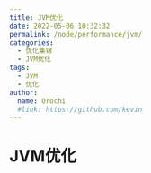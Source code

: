 ```yaml
---
title: JVM优化
date: 2022-05-06 10:32:32
permalink: /node/performance/jvm/
categories:
  - 优化集锦
  - JVM优化
tags:
  - JVM
  - 优化
author: 
  name: Orochi
  #link: https://github.com/kevin
---
```

# JVM优化
